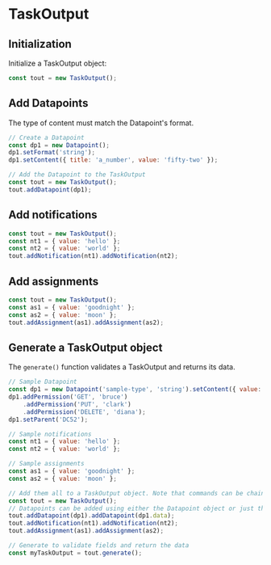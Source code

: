 # TaskOutput

## Initialization
Initialize a TaskOutput object:
```js
const tout = new TaskOutput();
```

## Add Datapoints
The type of content must match the Datapoint's format.
```js
// Create a Datapoint
const dp1 = new Datapoint();
dp1.setFormat('string');
dp1.setContent({ title: 'a_number', value: 'fifty-two' });

// Add the Datapoint to the TaskOutput
const tout = new TaskOutput();
tout.addDatapoint(dp1);
```

## Add notifications
```js
const tout = new TaskOutput();
const nt1 = { value: 'hello' };
const nt2 = { value: 'world' };
tout.addNotification(nt1).addNotification(nt2);
```

## Add assignments
```js
const tout = new TaskOutput();
const as1 = { value: 'goodnight' };
const as2 = { value: 'moon' };
tout.addAssignment(as1).addAssignment(as2);
```

## Generate a TaskOutput object
The `generate()` function validates a TaskOutput and returns its data. 
```js
// Sample Datapoint
const dp1 = new Datapoint('sample-type', 'string').setContent({ value: 'hello' });
dp1.addPermission('GET', 'bruce')
    .addPermission('PUT', 'clark')
    .addPermission('DELETE', 'diana');
dp1.setParent('DC52');

// Sample notifications
const nt1 = { value: 'hello' };
const nt2 = { value: 'world' };

// Sample assignments
const as1 = { value: 'goodnight' };
const as2 = { value: 'moon' };

// Add them all to a TaskOutput object. Note that commands can be chained for readibility and ease of use.
const tout = new TaskOutput();
// Datapoints can be added using either the Datapoint object or just the data
tout.addDatapoint(dp1).addDatapoint(dp1.data);
tout.addNotification(nt1).addNotification(nt2);
tout.addAssignment(as1).addAssignment(as2);

// Generate to validate fields and return the data
const myTaskOutput = tout.generate();
```